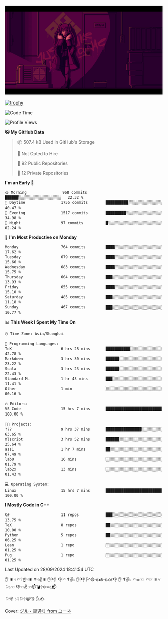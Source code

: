 ![](imgs/main.png)

[![trophy](https://github-profile-trophy.vercel.app/?username=NeilKleistGao&theme=dracula)](https://github.com/ryo-ma/github-profile-trophy)

<!--START_SECTION:waka-->
![Code Time](http://img.shields.io/badge/Code%20Time-1%2C350%20hrs%2027%20mins-blue)

![Profile Views](http://img.shields.io/badge/Profile%20Views-0-blue)

**🐱 My GitHub Data** 

> 📦 507.4 kB Used in GitHub's Storage 
 > 
> 🚫 Not Opted to Hire
 > 
> 📜 92 Public Repositories 
 > 
> 🔑 12 Private Repositories 
 > 
**I'm an Early 🐤** 

```text
🌞 Morning                968 commits         ██████░░░░░░░░░░░░░░░░░░░   22.32 % 
🌆 Daytime                1755 commits        ██████████░░░░░░░░░░░░░░░   40.47 % 
🌃 Evening                1517 commits        █████████░░░░░░░░░░░░░░░░   34.98 % 
🌙 Night                  97 commits          █░░░░░░░░░░░░░░░░░░░░░░░░   02.24 % 
```
📅 **I'm Most Productive on Monday** 

```text
Monday                   764 commits         ████░░░░░░░░░░░░░░░░░░░░░   17.62 % 
Tuesday                  679 commits         ████░░░░░░░░░░░░░░░░░░░░░   15.66 % 
Wednesday                683 commits         ████░░░░░░░░░░░░░░░░░░░░░   15.75 % 
Thursday                 604 commits         ███░░░░░░░░░░░░░░░░░░░░░░   13.93 % 
Friday                   655 commits         ████░░░░░░░░░░░░░░░░░░░░░   15.10 % 
Saturday                 485 commits         ███░░░░░░░░░░░░░░░░░░░░░░   11.18 % 
Sunday                   467 commits         ███░░░░░░░░░░░░░░░░░░░░░░   10.77 % 
```


📊 **This Week I Spent My Time On** 

```text
🕑︎ Time Zone: Asia/Shanghai

💬 Programming Languages: 
TeX                      6 hrs 28 mins       ███████████░░░░░░░░░░░░░░   42.78 % 
Markdown                 3 hrs 30 mins       ██████░░░░░░░░░░░░░░░░░░░   23.22 % 
Scala                    3 hrs 23 mins       ██████░░░░░░░░░░░░░░░░░░░   22.43 % 
Standard ML              1 hr 43 mins        ███░░░░░░░░░░░░░░░░░░░░░░   11.41 % 
Other                    1 min               ░░░░░░░░░░░░░░░░░░░░░░░░░   00.16 % 

🔥 Editors: 
VS Code                  15 hrs 7 mins       █████████████████████████   100.00 % 

🐱‍💻 Projects: 
???                      9 hrs 37 mins       ████████████████░░░░░░░░░   63.65 % 
mlscript                 3 hrs 52 mins       ██████░░░░░░░░░░░░░░░░░░░   25.64 % 
ass1                     1 hr 7 mins         ██░░░░░░░░░░░░░░░░░░░░░░░   07.49 % 
lab0                     16 mins             ░░░░░░░░░░░░░░░░░░░░░░░░░   01.79 % 
lab2x                    13 mins             ░░░░░░░░░░░░░░░░░░░░░░░░░   01.43 % 

💻 Operating System: 
Linux                    15 hrs 7 mins       █████████████████████████   100.00 % 
```

**I Mostly Code in C++** 

```text
C#                       11 repos            ███░░░░░░░░░░░░░░░░░░░░░░   13.75 % 
TeX                      8 repos             ██░░░░░░░░░░░░░░░░░░░░░░░   10.00 % 
Python                   5 repos             ██░░░░░░░░░░░░░░░░░░░░░░░   06.25 % 
Lean                     1 repo              ░░░░░░░░░░░░░░░░░░░░░░░░░   01.25 % 
Pug                      1 repo              ░░░░░░░░░░░░░░░░░░░░░░░░░   01.25 % 
```




 Last Updated on 28/09/2024 18:41:54 UTC
<!--END_SECTION:waka-->

✋ ❄☟⚐🕆☝☟❄ 🕈☟✌❄ ✋🕯👎 👎⚐ 🕈✌💧 ✋🕯👎 🏱☼☜❄☜☠👎 ✋ 🕈✌💧 ⚐☠☜ ⚐☞ ❄☟⚐💧☜ 👎☜✌☞📫💣🕆❄☜💧📬

⚐☼ 💧☟⚐🕆☹👎 ✋✍

Cover: [ジル・裏通り from ユーネ](https://www.pixiv.net/artworks/62127066)
